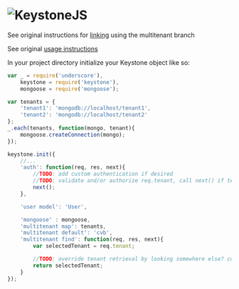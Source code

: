 ![KeystoneJS](http://keystonejs.com/images/logo.svg)
===================================

See original instructions for [linking](https://github.com/keystonejs/keystone#linking-keystone-for-development-and-testing) using the multitenant branch

See original [usage instructions](https://github.com/keystonejs/keystone#usage)

In your project directory initialize your Keystone object like so:
```javascript
var _ = require('underscore'),
    keystone = require('keystone'),
    mongoose = require('mongoose');

var tenants = {
	'tenant1': 'mongodb://localhost/tenant1',
	'tenant2': 'mongodb://localhost/tenant2'
};
_.each(tenants, function(mongo, tenant){
	mongoose.createConnection(mongo);
});

keystone.init({
    //...
	'auth': function(req, res, next){
		//TODO: add custom authentication if desired
		//TODO: validate and/or authorize req.tenant, call next() if tenant allowed, or redirect
		next();
	},

	'user model': 'User',

	'mongoose' : mongoose,
	'multitenant map': tenants,
	'multitenant default': 'cvb',
	'multitenant find': function(req, res, next){
		var selectedTenant = req.tenant;

		//TODO: override tenant retrieval by looking somewhere else? cookie? local storage? database?
		return selectedTenant;
	}
});
```